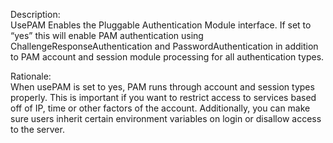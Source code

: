 Description:  
UsePAM Enables the Pluggable Authentication Module interface. If set to “yes” this will enable PAM authentication using ChallengeResponseAuthentication and PasswordAuthentication in addition to PAM account and session module processing for all authentication types.  
  
Rationale:  
When usePAM is set to yes, PAM runs through account and session types properly. This is important if you want to restrict access to services based off of IP, time or other factors of the account. Additionally, you can make sure users inherit certain environment variables on login or disallow access to the server.